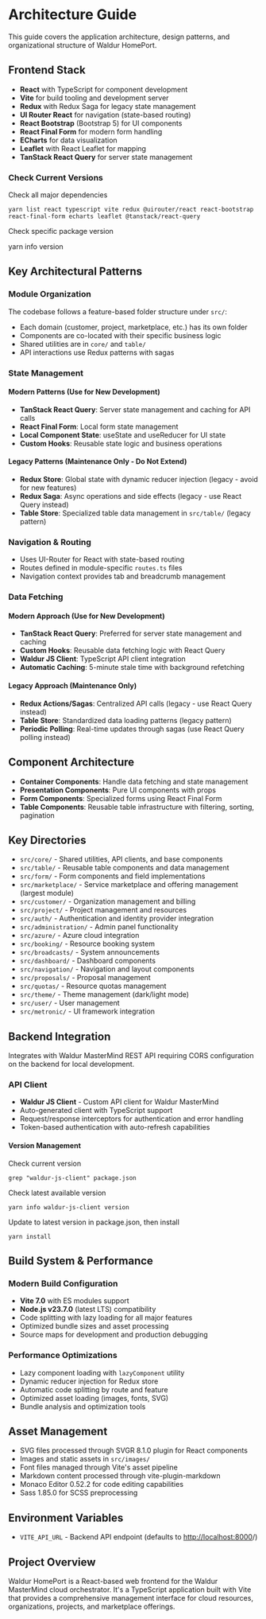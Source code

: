 <!-- EXTERNAL DOCUMENT
Source: https://code.opennodecloud.com/waldur/waldur-homeport.git
Branch: develop
Remote Path: docs//architecture.md
Local Path: docs/developer-guide/ui
Last Sync: 2025-10-30T12:53:31.620915

WARNING: This file is automatically synchronized from the source repository.
DO NOT EDIT this file directly. Changes will be overwritten.
Edit the source at: https://code.opennodecloud.com/waldur/waldur-homeport.git/-/tree/develop/docs//architecture.md
-->


# Architecture Guide

This guide covers the application architecture, design patterns, and organizational structure of Waldur HomePort.

## Frontend Stack

- **React** with TypeScript for component development
- **Vite** for build tooling and development server
- **Redux** with Redux Saga for legacy state management
- **UI Router React** for navigation (state-based routing)
- **React Bootstrap** (Bootstrap 5) for UI components
- **React Final Form** for modern form handling
- **ECharts** for data visualization
- **Leaflet** with React Leaflet for mapping
- **TanStack React Query** for server state management

### Check Current Versions

Check all major dependencies

`yarn list react typescript vite redux @uirouter/react react-bootstrap react-final-form echarts leaflet @tanstack/react-query`

Check specific package version

yarn info <package-name> version

## Key Architectural Patterns

### Module Organization

The codebase follows a feature-based folder structure under `src/`:

- Each domain (customer, project, marketplace, etc.) has its own folder
- Components are co-located with their specific business logic
- Shared utilities are in `core/` and `table/`
- API interactions use Redux patterns with sagas

### State Management

#### Modern Patterns (Use for New Development)

- **TanStack React Query**: Server state management and caching for API calls
- **React Final Form**: Local form state management
- **Local Component State**: useState and useReducer for UI state
- **Custom Hooks**: Reusable state logic and business operations

#### Legacy Patterns (Maintenance Only - Do Not Extend)

- **Redux Store**: Global state with dynamic reducer injection (legacy - avoid for new features)
- **Redux Saga**: Async operations and side effects (legacy - use React Query instead)
- **Table Store**: Specialized table data management in `src/table/` (legacy pattern)

### Navigation & Routing

- Uses UI-Router for React with state-based routing
- Routes defined in module-specific `routes.ts` files
- Navigation context provides tab and breadcrumb management

### Data Fetching

#### Modern Approach (Use for New Development)

- **TanStack React Query**: Preferred for server state management and caching
- **Custom Hooks**: Reusable data fetching logic with React Query
- **Waldur JS Client**: TypeScript API client integration
- **Automatic Caching**: 5-minute stale time with background refetching

#### Legacy Approach (Maintenance Only)

- **Redux Actions/Sagas**: Centralized API calls (legacy - use React Query instead)
- **Table Store**: Standardized data loading patterns (legacy pattern)
- **Periodic Polling**: Real-time updates through sagas (use React Query polling instead)

## Component Architecture

- **Container Components**: Handle data fetching and state management
- **Presentation Components**: Pure UI components with props
- **Form Components**: Specialized forms using React Final Form
- **Table Components**: Reusable table infrastructure with filtering, sorting, pagination

## Key Directories

- `src/core/` - Shared utilities, API clients, and base components
- `src/table/` - Reusable table components and data management
- `src/form/` - Form components and field implementations
- `src/marketplace/` - Service marketplace and offering management (largest module)
- `src/customer/` - Organization management and billing
- `src/project/` - Project management and resources
- `src/auth/` - Authentication and identity provider integration
- `src/administration/` - Admin panel functionality
- `src/azure/` - Azure cloud integration
- `src/booking/` - Resource booking system
- `src/broadcasts/` - System announcements
- `src/dashboard/` - Dashboard components
- `src/navigation/` - Navigation and layout components
- `src/proposals/` - Proposal management
- `src/quotas/` - Resource quotas management
- `src/theme/` - Theme management (dark/light mode)
- `src/user/` - User management
- `src/metronic/` - UI framework integration

## Backend Integration

Integrates with Waldur MasterMind REST API requiring CORS configuration on the backend for local development.

### API Client

- **Waldur JS Client** - Custom API client for Waldur MasterMind
- Auto-generated client with TypeScript support
- Request/response interceptors for authentication and error handling
- Token-based authentication with auto-refresh capabilities

#### Version Management

Check current version

`grep "waldur-js-client" package.json`

Check latest available version

`yarn info waldur-js-client version`

Update to latest version in package.json, then install

`yarn install`

## Build System & Performance

### Modern Build Configuration

- **Vite 7.0** with ES modules support
- **Node.js v23.7.0** (latest LTS) compatibility
- Code splitting with lazy loading for all major features
- Optimized bundle sizes and asset processing
- Source maps for development and production debugging

### Performance Optimizations

- Lazy component loading with `lazyComponent` utility
- Dynamic reducer injection for Redux store
- Automatic code splitting by route and feature
- Optimized asset loading (images, fonts, SVG)
- Bundle analysis and optimization tools

## Asset Management

- SVG files processed through SVGR 8.1.0 plugin for React components
- Images and static assets in `src/images/`
- Font files managed through Vite's asset pipeline
- Markdown content processed through vite-plugin-markdown
- Monaco Editor 0.52.2 for code editing capabilities
- Sass 1.85.0 for SCSS preprocessing

## Environment Variables

- `VITE_API_URL` - Backend API endpoint (defaults to <http://localhost:8000>/)

## Project Overview

Waldur HomePort is a React-based web frontend for the Waldur MasterMind cloud orchestrator. It's a TypeScript application built with Vite that provides a comprehensive management interface for cloud resources, organizations, projects, and marketplace offerings.
